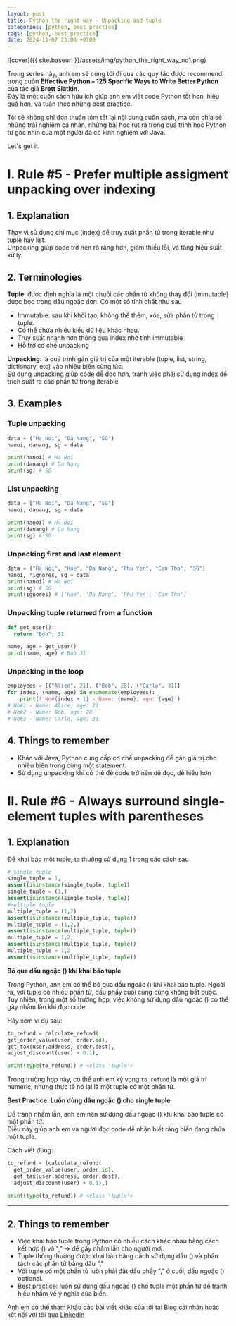 ```yaml
---
layout: post
title: Python the right way - Unpacking and tuple
categories: [python, best_practice]
tags: [python, best_practice]
date: 2024-11-07 23:00 +0700
---
```


![cover]({{ site.baseurl }}/assets/img/python_the_right_way_no1.png)

Trong series này, anh em sẽ cùng tôi đi qua các quy tắc được recommend trong cuốn **Effective Python – 125 Specific Ways to Write Better Python** của tác giả **Brett Slatkin**.\
Đây là một cuốn sách hữu ích giúp anh em viết code Python tốt hơn, hiệu quả hơn, và tuân theo những best practice.

Tôi sẽ không chỉ đơn thuần tóm tắt lại nội dung cuốn sách, mà còn chia sẻ những trải nghiệm cá nhân, những bài học rút ra trong quá trình học Python từ góc nhìn của một người đã có kinh nghiệm với Java.

Let's get it.

# I. Rule #5 - Prefer multiple assigment unpacking over indexing
## 1. Explanation
Thay vì sử dụng chỉ mục (index) để truy xuất phần tử trong iterable như tuple hay list.\
Unpacking giúp code trở nên rõ ràng hơn, giảm thiểu lỗi, và tăng hiệu suất xử lý.

## 2. Terminologies
**Tuple**: được định nghĩa là một chuỗi các phần tử không thay đổi (immutable) được bọc trong dấu ngoặc đơn. Có một số tính chất như sau
- Immutable: sau khi khởi tạo, không thể thêm, xóa, sửa phần tử trong tuple.
- Có thể chứa nhiều kiểu dữ liệu khác nhau.
- Truy suất nhanh hơn thông qua index nhờ tính immutable
- Hỗ trợ cơ chế unpacking

**Unpacking**: là quá trình gán giá trị của một iterable (tuple, list, string, dictionary, etc) vào nhiều biến cùng lúc.\
Sử dụng unpacking giúp code dễ đọc hơn, tránh việc phải sử dụng index để trích suất ra các phần từ trong iterable

## 3. Examples
### Tuple unpacking
```python
data = ("Ha Noi", "Da Nang", "SG")
hanoi, danang, sg = data

print(hanoi) # Ha Noi
print(danang) # Da Nang
print(sg) # SG
```

### List unpacking
```python
data = ["Ha Noi", "Da Nang", "SG"]
hanoi, danang, sg = data

print(hanoi) # Ha Noi
print(danang) # Da Nang
print(sg) # SG
```

### Unpacking first and last element
```python
data = ("Ha Noi", "Hue", "Da Nang", "Phu Yen", "Can Tho", "SG")
hanoi, *ignores, sg = data
print(hanoi) # Ha Noi
print(sg) # SG
print(ignores) # ['Hue', 'Da Nang', 'Phu Yen', 'Can Tho']

```

### Unpacking tuple returned from a function
```python
def get_user():
  return "Bob", 31

name, age = get_user()
print(name, age) # Bob 31
```

### Unpacking in the loop
```python
employees = [("Alice", 21), ("Bob", 28), ("Carlo", 31)]
for index, (name, age) in enumerate(employees):
    print(f'No#{index + 1} - Name: {name}, age: {age}')
# No#1 - Name: Alice, age: 21
# No#2 - Name: Bob, age: 28
# No#3 - Name: Carlo, age: 31
```


## 4. Things to remember
- Khác với Java, Python cung cấp cơ chế unpacking để gán giá trị cho nhiều biến trong cùng một statement.
- Sử dụng unpacking khi có thể để code trở nên dễ đọc, dễ hiểu hơn

# II. Rule #6 - Always surround single-element tuples with parentheses
## 1. Explanation
Để khai báo một tuple, ta thường sử dụng 1 trong các cách sau
```python
# Single tuple
single_tuple = 1,
assert(isinstance(single_tuple, tuple))
single_tuple = (1,)
assert(isinstance(single_tuple, tuple))
#multiple tuple
multiple_tuple = (1,2)
assert(isinstance(multiple_tuple, tuple))
multiple_tuple = (1,2,)
assert(isinstance(multiple_tuple, tuple))
multiple_tuple = 1,2,
assert(isinstance(multiple_tuple, tuple))
multiple_tuple = 1,2
assert(isinstance(multiple_tuple, tuple))
```
**Bỏ qua dấu ngoặc () khi khai báo tuple**

Trong Python, anh em có thể bỏ qua dấu ngoặc () khi khai báo tuple. Ngoài ra, với tuple có nhiều phần tử, dấu phẩy cuối cùng cũng không bắt buộc.\
Tuy nhiên, trong một số trường hợp, việc không sử dụng dấu ngoặc () có thể gây nhầm lẫn khi đọc code.

Hãy xem ví dụ sau:
```python
to_refund = calculate_refund(
get_order_value(user, order.id),
get_tax(user.address, order.dest),
adjust_discount(user) + 0.1),

print(type(to_refund)) # <class 'tuple'>
```
Trong trường hợp này, có thể anh em kỳ vọng `to_refund` là một giá trị numeric, nhưng thực tế nó lại là một tuple có một phần tử.

**Best Practice: Luôn dùng dấu ngoặc () cho single tuple**

Để tránh nhầm lẫn, anh em nên sử dụng dấu ngoặc () khi khai báo tuple có một phần tử.\
Điều này giúp anh em và người đọc code dễ nhận biết rằng biến đang chứa một tuple.

Cách viết đúng:
```python
to_refund = (calculate_refund(
  get_order_value(user, order.id),
  get_tax(user.address, order.dest),
  adjust_discount(user) + 0.1),)

print(type(to_refund)) # <class 'tuple'>
```
-----

## 2. Things to remember
- Việc khai báo tuple trong Python có nhiều cách khác nhau bằng cách kết hợp () và "," -> dễ gây nhầm lẫn cho người mới.
- Tuple thông thường được khai báo bằng cách sử dụng dấu () và phân tách các phần tử bằng dấu ","
- Với tuple có một phần tử luôn phải đặt dấu phẩy "," ở cuối, dấu ngoặc () optional.
- Best practice: luôn sử dụng dấu ngoặc () cho tuple một phần tử để tránh hiểu nhầm về ý nghĩa của biến.

Anh em có thể tham khảo các bài viết khác của tôi tại [Blog cái nhân](https://nguyentaijs.github.io/) hoặc kết nối với
tôi qua [Linkedin](https://www.linkedin.com/in/nguyentaijs)
